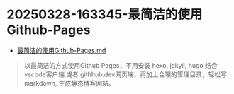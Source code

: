 # 20250328-163345-最简洁的使用Github-Pages
 - [最简洁的使用Github-Pages.md](最简洁的使用Github-Pages.md)

> 以最简洁的方式使用Github Pages，不用安装 hexo, jekyll, hugo
> 结合 vscode客户端 或者 githhub.dev网页端，再加上合理的管理目录，轻松写markdown, 生成静态博客网站。
